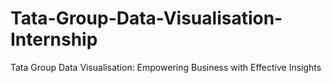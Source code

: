 # Tata-Group-Data-Visualisation-Internship
Tata Group Data Visualisation: Empowering Business with Effective Insights 
